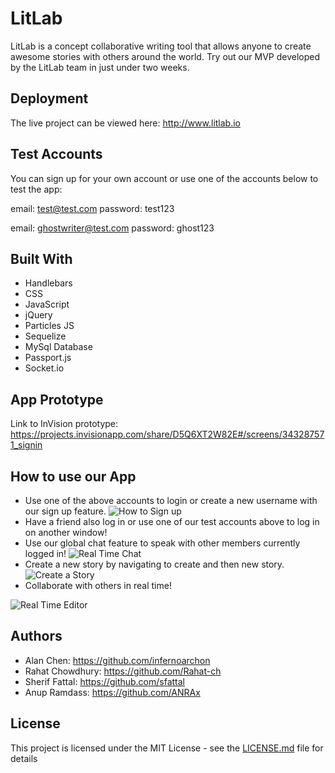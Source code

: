 # LitLab

LitLab is a concept collaborative writing tool that allows anyone to create awesome stories with others around the world. Try out our MVP developed by the LitLab team in just under two weeks.

## Deployment

The live project can be viewed here: http://www.litlab.io

## Test Accounts
You can sign up for your own account or use one of the accounts below to test the app:

email: test@test.com
password: test123

email: ghostwriter@test.com
password: ghost123

## Built With

* Handlebars
* CSS
* JavaScript
* jQuery
* Particles JS
* Sequelize
* MySql Database
* Passport.js
* Socket.io

## App Prototype

Link to InVision prototype: https://projects.invisionapp.com/share/D5Q6XT2W82E#/screens/343287571_signin


## How to use our App

* Use one of the above accounts to login or create a new username with our sign up feature.
![How to Sign up](https://media.giphy.com/media/cYVOiCtLff6litSm6Z/giphy.gif "Sign up")
* Have a friend also log in or use one of our test accounts above to log in on another window!
* Use our global chat feature to speak with other members currently logged in!
![Real Time Chat](https://media.giphy.com/media/yv3NHb664z4GyCoI45/giphy.gif "Real Time Chat")
* Create a new story by navigating to create and then new story.
![Create a Story](https://media.giphy.com/media/1gQsVxKoL5IcT1dDSK/giphy.gif "Create a Story")
* Collaborate with others in real time!

![Real Time Editor](https://media.giphy.com/media/28OCBQV1TSMBu0l3j8/giphy.gif "Real Time Editor")

## Authors

* Alan Chen: https://github.com/infernoarchon
* Rahat Chowdhury: https://github.com/Rahat-ch
* Sherif Fattal: https://github.com/sfattal
* Anup Ramdass: https://github.com/ANRAx


## License

This project is licensed under the MIT License - see the [LICENSE.md](LICENSE.md) file for details
